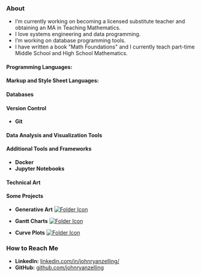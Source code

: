 ### About
- I’m currently working on becoming a licensed substitute teacher and obtaining an MA in Teaching Mathematics. 
- I love systems engineering and data programming. 
- I’m working on database programming tools. 
- I have written a book "Math Foundations" and I currently teach part-time Middle School and High School Mathematics.  

#### Programming Languages:

#### Markup and Style Sheet Languages:

#### Databases

#### Version Control
- **Git** 

#### Data Analysis and Visualization Tools

#### Additional Tools and Frameworks
- **Docker**
- **Jupyter Notebooks**

#### Technical Art

#### Some Projects

- **Generative Art**
[![Folder Icon](https://img.icons8.com/ios-filled/50/000000/folder-invoices.png)](https://github.com/johnryanzelling/johnryanzelling/tree/main/images)

- **Gantt Charts**
[![Folder Icon](https://img.icons8.com/ios-filled/50/000000/folder-invoices.png)](https://github.com/johnryanzelling/johnryanzelling/tree/main/images)

- **Curve Plots**
[![Folder Icon](https://img.icons8.com/ios-filled/50/000000/folder-invoices.png)](https://github.com/johnryanzelling/johnryanzelling/tree/main/images)

### How to Reach Me
- **LinkedIn:** [linkedin.com/in/johnryanzelling/](https://www.linkedin.com/in/johnryanzelling/)
- **GitHub:** [github.com/johnryanzelling](https://github.com/johnryanzelling)
